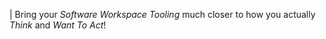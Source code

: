 | Bring your *Software Workspace Tooling* much closer to how you actually *Think* and *Want To Act*!
